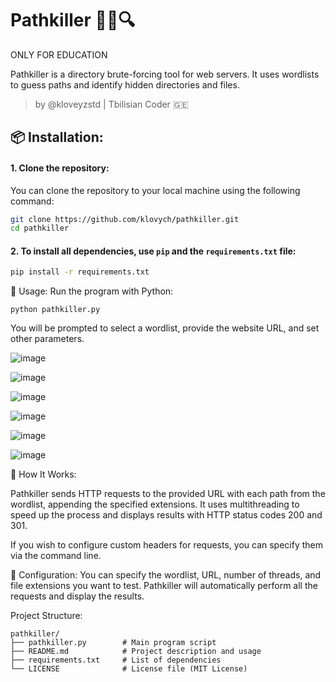 # Pathkiller 🕵️‍♂️🔍
ONLY FOR EDUCATION

Pathkiller is a directory brute-forcing tool for web servers. It uses wordlists to guess paths and identify hidden directories and files.

> by @kloveyzstd | Tbilisian Coder 🇬🇪

## 📦 Installation:
#### **1. Clone the repository:**

You can clone the repository to your local machine using the following command:

```bash
git clone https://github.com/klovych/pathkiller.git
cd pathkiller
```
#### **2. To install all dependencies, use `pip` and the `requirements.txt` file:**

```bash
pip install -r requirements.txt
```
📝 Usage:
Run the program with Python:
```
python pathkiller.py
```
You will be prompted to select a wordlist, provide the website URL, and set other parameters.

![image](https://github.com/user-attachments/assets/098d24dd-83a4-4fc6-ba3e-0f2eefa44e67)

![image](https://github.com/user-attachments/assets/40f3e80a-e175-443e-a9f3-16b161de52cf)

![image](https://github.com/user-attachments/assets/4644325f-2ca4-488a-a794-23bd58cd1365)

![image](https://github.com/user-attachments/assets/e066b5c0-b018-4240-8eb4-6d7350761d6f)

![image](https://github.com/user-attachments/assets/3ba0421f-8bd9-446f-8737-266e81a0f296)

![image](https://github.com/user-attachments/assets/ac84bfaf-2fb6-4a2e-8ea7-757a36200a1c)




🚀 How It Works:

Pathkiller sends HTTP requests to the provided URL with each path from the wordlist, appending the specified extensions. It uses multithreading to speed up the process and displays results with HTTP status codes 200 and 301.

If you wish to configure custom headers for requests, you can specify them via the command line.

🔧 Configuration:
You can specify the wordlist, URL, number of threads, and file extensions you want to test. Pathkiller will automatically perform all the requests and display the results.

Project Structure:
```
pathkiller/
├── pathkiller.py        # Main program script
├── README.md            # Project description and usage
├── requirements.txt     # List of dependencies
└── LICENSE              # License file (MIT License)
```
